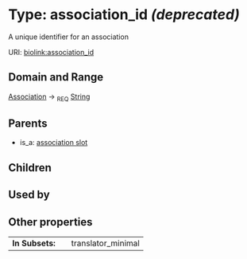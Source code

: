 
# Type: association_id _(deprecated)_


A unique identifier for an association

URI: [biolink:association_id](https://w3id.org/biolink/vocab/association_id)


## Domain and Range

[Association](Association.md) ->  <sub>REQ</sub> [String](types/String.md)

## Parents

 *  is_a: [association slot](association_slot.md)

## Children


## Used by


## Other properties

|  |  |  |
| --- | --- | --- |
| **In Subsets:** | | translator_minimal |

